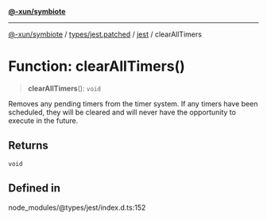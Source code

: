 [**@-xun/symbiote**](../../../../../README.md)

***

[@-xun/symbiote](../../../../../README.md) / [types/jest.patched](../../../README.md) / [jest](../README.md) / clearAllTimers

# Function: clearAllTimers()

> **clearAllTimers**(): `void`

Removes any pending timers from the timer system. If any timers have
been scheduled, they will be cleared and will never have the opportunity
to execute in the future.

## Returns

`void`

## Defined in

node\_modules/@types/jest/index.d.ts:152
